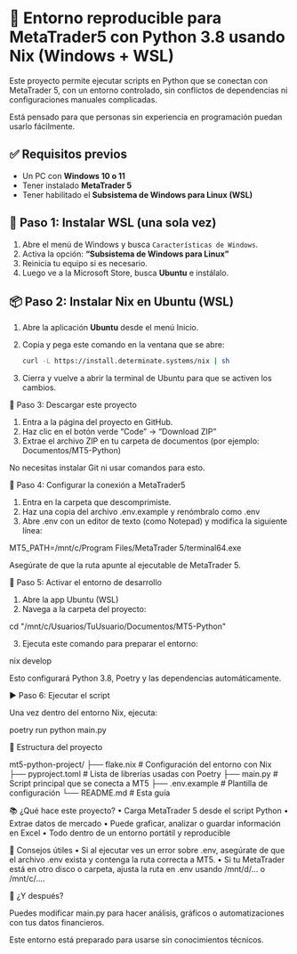 # 🐍 Entorno reproducible para MetaTrader5 con Python 3.8 usando Nix (Windows + WSL)

Este proyecto permite ejecutar scripts en Python que se conectan con MetaTrader 5, con un entorno controlado, sin conflictos de dependencias ni configuraciones manuales complicadas.

Está pensado para que personas sin experiencia en programación puedan usarlo fácilmente.

## ✅ Requisitos previos

- Un PC con **Windows 10 o 11**
- Tener instalado **MetaTrader 5**
- Tener habilitado el **Subsistema de Windows para Linux (WSL)**

## 🧩 Paso 1: Instalar WSL (una sola vez)

1. Abre el menú de Windows y busca `Características de Windows`.
2. Activa la opción: **“Subsistema de Windows para Linux”**
3. Reinicia tu equipo si es necesario.
4. Luego ve a la Microsoft Store, busca **Ubuntu** e instálalo.

## 📦 Paso 2: Instalar Nix en Ubuntu (WSL)

1. Abre la aplicación **Ubuntu** desde el menú Inicio.
2. Copia y pega este comando en la ventana que se abre:

   ```bash
   curl -L https://install.determinate.systems/nix | sh

3. Cierra y vuelve a abrir la terminal de Ubuntu para que se activen los cambios.

📁 Paso 3: Descargar este proyecto

 1. Entra a la página del proyecto en GitHub.
 2. Haz clic en el botón verde “Code” → “Download ZIP”
 3. Extrae el archivo ZIP en tu carpeta de documentos (por ejemplo: Documentos/MT5-Python)

No necesitas instalar Git ni usar comandos para esto.

🔧 Paso 4: Configurar la conexión a MetaTrader5

 1. Entra en la carpeta que descomprimiste.
 2. Haz una copia del archivo .env.example y renómbralo como .env
 3. Abre .env con un editor de texto (como Notepad) y modifica la siguiente línea:

MT5_PATH=/mnt/c/Program Files/MetaTrader 5/terminal64.exe

Asegúrate de que la ruta apunte al ejecutable de MetaTrader 5.

🧪 Paso 5: Activar el entorno de desarrollo

 1. Abre la app Ubuntu (WSL)
 2. Navega a la carpeta del proyecto:

cd "/mnt/c/Usuarios/TuUsuario/Documentos/MT5-Python"

 3. Ejecuta este comando para preparar el entorno:

nix develop

Esto configurará Python 3.8, Poetry y las dependencias automáticamente.

▶️ Paso 6: Ejecutar el script

Una vez dentro del entorno Nix, ejecuta:

poetry run python main.py

📄 Estructura del proyecto

mt5-python-project/
├── flake.nix           # Configuración del entorno con Nix
├── pyproject.toml      # Lista de librerías usadas con Poetry
├── main.py             # Script principal que se conecta a MT5
├── .env.example        # Plantilla de configuración
└── README.md           # Esta guía

📚 ¿Qué hace este proyecto?
 • Carga MetaTrader 5 desde el script Python
 • Extrae datos de mercado
 • Puede graficar, analizar o guardar información en Excel
 • Todo dentro de un entorno portátil y reproducible

🧠 Consejos útiles
 • Si al ejecutar ves un error sobre .env, asegúrate de que el archivo .env exista y contenga la ruta correcta a MT5.
 • Si tu MetaTrader está en otro disco o carpeta, ajusta la ruta en .env usando /mnt/d/... o /mnt/c/....

🚀 ¿Y después?

Puedes modificar main.py para hacer análisis, gráficos o automatizaciones con tus datos financieros.

Este entorno está preparado para usarse sin conocimientos técnicos.
